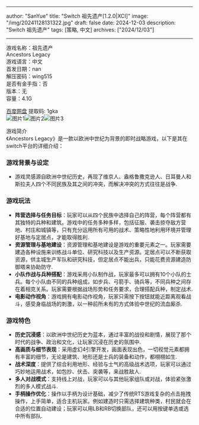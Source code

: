 
---
author: "SanYue"
title: "Switch 祖先遗产[1.2.0|XCI]"
image: "/img/20241128131322.jpg"
draft: false
date: 2024-12-03
description: "Switch 祖先遗产"
tags: [策略, 中文]
archives: ["2024/12/03"]

---

游戏名称：祖先遗产   
Ancestors Legacy    
游戏语言：中文  
首发日期：nan  
解压密码：wing515  
是否有金手指：否  
版本：无   
容量：4.1G

[百度网盘](https://pan.baidu.com/s/1aDUSJkigyvF7onVHhmyIeA) 提取码: 1gka  
![图片1](/img/114c2d.jpg)![图片2](/img/fba490.jpg)![图片3](/img/e053cc.jpg)  

游戏简介  
《Ancestors Legacy》是一款以欧洲中世纪为背景的即时战略游戏，以下是其在switch平台的详细介绍：

### 游戏背景与设定
- 游戏灵感源自欧洲中世纪历史，再现了维京人、盎格鲁撒克逊人、日耳曼人和斯拉夫人四个不同民族及其之间的冲突，而解决冲突的方式往往是战争.

### 游戏玩法
- **阵营选择与任务目标**：玩家可以从四个民族中选择自己的阵营，每个阵营都有其独特的兵种和建筑。游戏中的任务多种多样，包括征服、袭击掠夺敌方营地、村庄和城镇等，只有充分运用所有可用的战术、策略性地利用环境并管理好基地与定居点，才能取得胜利.
- **资源管理与基地建设**：资源管理和基地建设是游戏的重要元素之一。玩家需要建造各种设施来训练战斗单位、研究科技以及生产资源。定居点可以不断获取资源，供主城生产军队和研究科技，但定居点不能出兵，只能花费资源建造防御塔来协助防守.
- **小队作战与兵种搭配**：游戏采用小队制作战，玩家最多可以拥有10个小队的士兵。每个小队由不同的兵种组成，如步兵、弓箭手、骑兵等，不同兵种之间存在着相克关系。玩家需要根据战场形势和任务要求，合理搭配兵种，制定战术.
- **电影动作视角**：游戏拥有电影动作视角，玩家只需按下按钮就能近距离观看战斗，感受身临战场的刺激，以一种前所未有的方式体验中世纪的流血厮杀.

### 游戏特色
- **历史沉浸感**：以欧洲中世纪历史为蓝本，通过丰富的战役和剧情，展现了那个时代的战争、政治和文化，让玩家沉浸在历史的氛围中.
- **高画质与细节表现**：采用虚幻4引擎开发，画面表现出色，一切视觉元素都拥有丰富的细节，无论是建筑、地形还是士兵的装备和动作，都栩栩如生.
- **战术深度**：提供了综合利用地形、经验与士气的高级战术选项，玩家可以通过巧妙地运用战术，如包抄、伏击、突袭等，来战胜敌人.
- **多人对战模式**：支持线上对战，玩家可以与其他玩家组队或对战，体验紧张激烈的多人模式战斗.
- **手柄操作优化**：操作以手柄为设计基础，减少了传统RTS游戏复杂的点击拖拽操作，上手简单，适合主机玩家。例如建造时只需选择建筑种类，村民就会在合适的位置自动建设；玩家可以用LB和RB切换部队，还可以用按键单选或选中所有部队.
 
